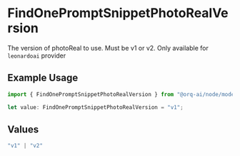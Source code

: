 # FindOnePromptSnippetPhotoRealVersion

The version of photoReal to use. Must be v1 or v2. Only available for `leonardoai` provider

## Example Usage

```typescript
import { FindOnePromptSnippetPhotoRealVersion } from "@orq-ai/node/models/operations";

let value: FindOnePromptSnippetPhotoRealVersion = "v1";
```

## Values

```typescript
"v1" | "v2"
```